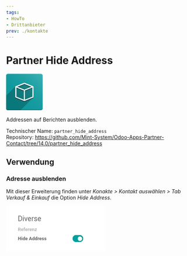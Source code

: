 ```yaml
---
tags:
- HowTo
- Drittanbieter
prev: ./kontakte
---
```

# Partner Hide Address
![](assets/icon_oms_box.png)

Addressen auf Berichten ausblenden.

Technischer Name: `partner_hide_address`\
Repository: <https://github.com/Mint-System/Odoo-Apps-Partner-Contact/tree/14.0/partner_hide_address>

## Verwendung

### Adresse ausblenden

Mit dieser Erweiterung finden unter *Konakte > Kontakt auswählen > Tab Verkauf & Einkauf* die Option *Hide Address*.

![](assets/Partner%20Hide%20Address.png)